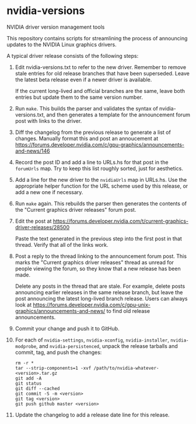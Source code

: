 nvidia-versions
===============

NVIDIA driver version management tools


This repository contains scripts for streamlining the process of announcing
updates to the NVIDIA Linux graphics drivers.

A typical driver release consists of the following steps:

1.  Edit nvidia-versions.txt to refer to the new driver.  Remember to remove
    stale entries for old release branches that have been superseded.  Leave the
    latest beta release even if a newer driver is available.

    If the current long-lived and official branches are the same, leave both
    entries but update them to the same version number.

2.  Run `make`.  This builds the parser and validates the syntax of
    nvidia-versions.txt, and then generates a template for the announcement
    forum post with links to the driver.

3.  Diff the changelog from the previous release to generate a list of changes.
    Manually format this and post an annoucement at
    https://forums.developer.nvidia.com/c/gpu-graphics/announcements-and-news/146

4.  Record the post ID and add a line to URLs.hs for that post in the
    `forumUrls` map. Try to keep this list roughly sorted, just for aesthetics.

5.  Add a line for the new driver to the `nvidiaUrls` map in URLs.hs.  Use the
    appropriate helper function for the URL scheme used by this release, or add
    a new one if necessary.

6.  Run `make` again.  This rebuilds the parser then generates the contents of
    the "Current graphics driver releases" forum post.

7.  Edit the post at https://forums.developer.nvidia.com/t/current-graphics-driver-releases/28500

    Paste the text generated in the previous step into the first post in that
    thread.  Verify that all of the links work.

8.  Post a reply to the thread linking to the announcement forum post. This
    marks the "Current graphics driver releases" thread as unread for people
    viewing the forum, so they know that a new release has been made.

    Delete any posts in the thread that are stale.  For example, delete posts
    announcing earlier releases in the same release branch, but leave the post
    announcing the latest long-lived branch release.  Users can always look at
    https://forums.developer.nvidia.com/c/gpu-unix-graphics/announcements-and-news/
    to find old release announcements.

9.  Commit your change and push it to GitHub.

10. For each of `nvidia-settings`, `nvidia-xconfig`, `nvidia-installer`,
    `nvidia-modprobe`, and `nvidia-persistenced`, unpack the release tarballs
    and commit, tag, and push the changes:

        rm -r *
        tar --strip-components=1 -xvf /path/to/nvidia-whatever-<version>.tar.gz
        git add -A
        git status
        git diff --cached
        git commit -S -m <version>
        git tag <version>
        git push github master <version>

11. Update the changelog to add a release date line for this release.
